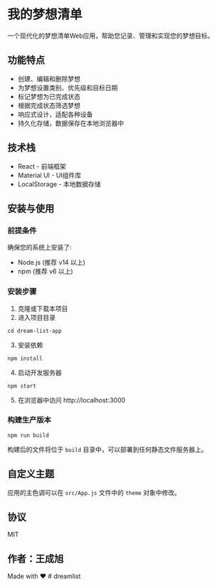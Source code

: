 # 我的梦想清单

一个现代化的梦想清单Web应用，帮助您记录、管理和实现您的梦想目标。

## 功能特点

- 创建、编辑和删除梦想
- 为梦想设置类别、优先级和目标日期
- 标记梦想为已完成状态
- 根据完成状态筛选梦想
- 响应式设计，适配各种设备
- 持久化存储，数据保存在本地浏览器中

## 技术栈

- React - 前端框架
- Material UI - UI组件库
- LocalStorage - 本地数据存储

## 安装与使用

### 前提条件

确保您的系统上安装了:
- Node.js (推荐 v14 以上)
- npm (推荐 v6 以上)

### 安装步骤

1. 克隆或下载本项目
2. 进入项目目录
```
cd dream-list-app
```
3. 安装依赖
```
npm install
```
4. 启动开发服务器
```
npm start
```
5. 在浏览器中访问 http://localhost:3000

### 构建生产版本

```
npm run build
```

构建后的文件将位于 `build` 目录中，可以部署到任何静态文件服务器上。

## 自定义主题

应用的主色调可以在 `src/App.js` 文件中的 `theme` 对象中修改。

## 协议

MIT

## 作者：王成旭

Made with ❤️ # dreamlist
